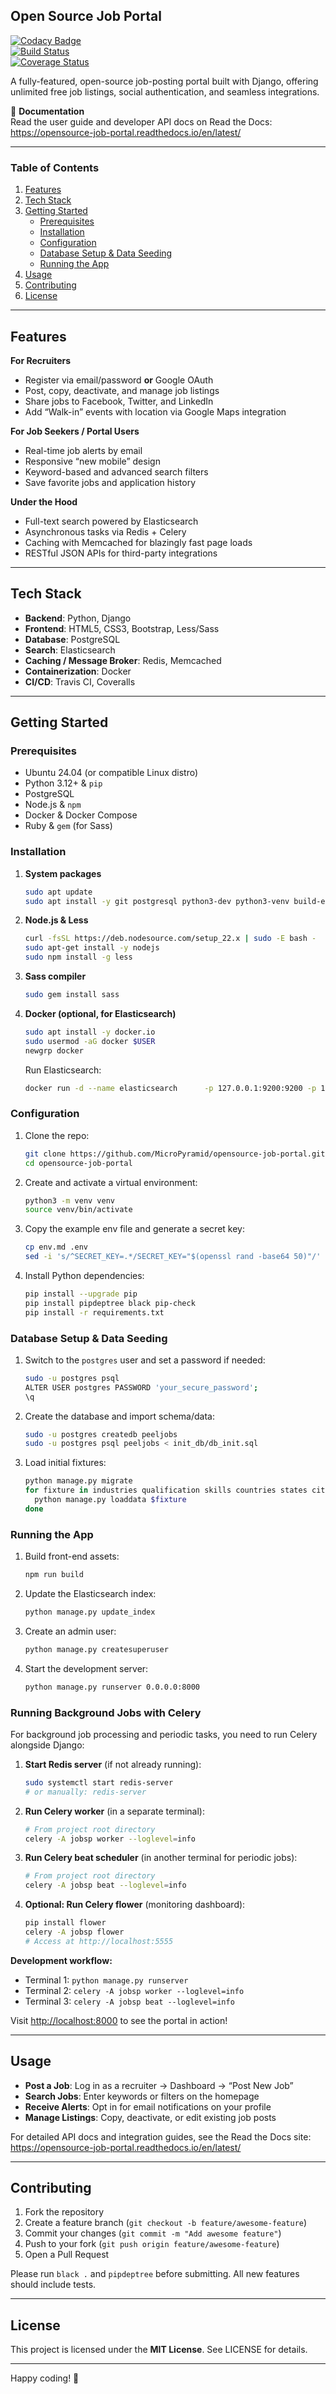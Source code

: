 ## Open Source Job Portal

[![Codacy Badge](https://api.codacy.com/project/badge/Grade/105a3bf03bec4cfbac70d7c30e574bea)](https://www.codacy.com/manual/ashwin/opensource-job-portal?utm_source=github.com&utm_medium=referral&utm_content=MicroPyramid/opensource-job-portal&utm_campaign=Badge_Grade)  
[![Build Status](https://travis-ci.org/MicroPyramid/opensource-job-portal.svg?branch=master)](https://travis-ci.org/MicroPyramid/opensource-job-portal)  
[![Coverage Status](https://coveralls.io/repos/github/MicroPyramid/opensource-job-portal/badge.svg?branch=master)](https://coveralls.io/github/MicroPyramid/opensource-job-portal?branch=master)

A fully-featured, open-source job-posting portal built with Django, offering unlimited free job listings, social authentication, and seamless integrations.

🔗 **Documentation**  
Read the user guide and developer API docs on Read the Docs:  
https://opensource-job-portal.readthedocs.io/en/latest/

---

### Table of Contents

1. [Features](#features)  
2. [Tech Stack](#tech-stack)  
3. [Getting Started](#getting-started)  
   - [Prerequisites](#prerequisites)  
   - [Installation](#installation)  
   - [Configuration](#configuration)  
   - [Database Setup & Data Seeding](#database-setup--data-seeding)  
   - [Running the App](#running-the-app)  
4. [Usage](#usage)  
5. [Contributing](#contributing)  
6. [License](#license)  

---

## Features

**For Recruiters**  
- Register via email/password **or** Google OAuth  
- Post, copy, deactivate, and manage job listings  
- Share jobs to Facebook, Twitter, and LinkedIn  
- Add “Walk-in” events with location via Google Maps integration  

**For Job Seekers / Portal Users**  
- Real-time job alerts by email  
- Responsive “new mobile” design  
- Keyword-based and advanced search filters  
- Save favorite jobs and application history  

**Under the Hood**  
- Full-text search powered by Elasticsearch  
- Asynchronous tasks via Redis + Celery  
- Caching with Memcached for blazingly fast page loads  
- RESTful JSON APIs for third-party integrations  

---

## Tech Stack

- **Backend**: Python, Django  
- **Frontend**: HTML5, CSS3, Bootstrap, Less/Sass  
- **Database**: PostgreSQL  
- **Search**: Elasticsearch  
- **Caching / Message Broker**: Redis, Memcached  
- **Containerization**: Docker  
- **CI/CD**: Travis CI, Coveralls  

---

## Getting Started

### Prerequisites

- Ubuntu 24.04 (or compatible Linux distro)  
- Python 3.12+ & `pip`  
- PostgreSQL  
- Node.js & `npm`  
- Docker & Docker Compose  
- Ruby & `gem` (for Sass)  

### Installation

1. **System packages**  
   ```bash
   sudo apt update
   sudo apt install -y git postgresql python3-dev python3-venv build-essential redis-server memcached ruby-full libjpeg-dev zlib1g-dev
   ```
2. **Node.js & Less**  
   ```bash
   curl -fsSL https://deb.nodesource.com/setup_22.x | sudo -E bash -
   sudo apt-get install -y nodejs
   sudo npm install -g less
   ```
3. **Sass compiler**  
   ```bash
   sudo gem install sass
   ```
4. **Docker (optional, for Elasticsearch)**  
   ```bash
   sudo apt install -y docker.io
   sudo usermod -aG docker $USER
   newgrp docker
   ```
   Run Elasticsearch:
   ```bash
   docker run -d --name elasticsearch      -p 127.0.0.1:9200:9200 -p 127.0.0.1:9300:9300      -e "discovery.type=single-node"      docker.elastic.co/elasticsearch/elasticsearch:7.17.6
   ```

### Configuration

1. Clone the repo:  
   ```bash
   git clone https://github.com/MicroPyramid/opensource-job-portal.git
   cd opensource-job-portal
   ```
2. Create and activate a virtual environment:  
   ```bash
   python3 -m venv venv
   source venv/bin/activate
   ```
3. Copy the example env file and generate a secret key:  
   ```bash
   cp env.md .env
   sed -i 's/^SECRET_KEY=.*/SECRET_KEY="$(openssl rand -base64 50)"/' .env
   ```
4. Install Python dependencies:  
   ```bash
   pip install --upgrade pip
   pip install pipdeptree black pip-check
   pip install -r requirements.txt
   ```

### Database Setup & Data Seeding

1. Switch to the `postgres` user and set a password if needed:  
   ```bash
   sudo -u postgres psql
   ALTER USER postgres PASSWORD 'your_secure_password';
   \q
   ```
2. Create the database and import schema/data:  
   ```bash
   sudo -u postgres createdb peeljobs
   sudo -u postgres psql peeljobs < init_db/db_init.sql
   ```
3. Load initial fixtures:  
   ```bash
   python manage.py migrate
   for fixture in industries qualification skills countries states cities; do
     python manage.py loaddata $fixture
   done
   ```

### Running the App

1. Build front-end assets:  
   ```bash
   npm run build
   ```
2. Update the Elasticsearch index:  
   ```bash
   python manage.py update_index
   ```
3. Create an admin user:  
   ```bash
   python manage.py createsuperuser
   ```
4. Start the development server:  
   ```bash
   python manage.py runserver 0.0.0.0:8000
   ```

### Running Background Jobs with Celery

For background job processing and periodic tasks, you need to run Celery alongside Django:

1. **Start Redis server** (if not already running):  
   ```bash
   sudo systemctl start redis-server
   # or manually: redis-server
   ```

2. **Run Celery worker** (in a separate terminal):  
   ```bash
   # From project root directory
   celery -A jobsp worker --loglevel=info
   ```

3. **Run Celery beat scheduler** (in another terminal for periodic jobs):  
   ```bash
   # From project root directory  
   celery -A jobsp beat --loglevel=info
   ```

4. **Optional: Run Celery flower** (monitoring dashboard):  
   ```bash
   pip install flower
   celery -A jobsp flower
   # Access at http://localhost:5555
   ```

**Development workflow:**
- Terminal 1: `python manage.py runserver`
- Terminal 2: `celery -A jobsp worker --loglevel=info`  
- Terminal 3: `celery -A jobsp beat --loglevel=info`

Visit <http://localhost:8000> to see the portal in action!

---

## Usage

- **Post a Job**: Log in as a recruiter → Dashboard → “Post New Job”  
- **Search Jobs**: Enter keywords or filters on the homepage  
- **Receive Alerts**: Opt in for email notifications on your profile  
- **Manage Listings**: Copy, deactivate, or edit existing job posts  

For detailed API docs and integration guides, see the Read the Docs site:  
https://opensource-job-portal.readthedocs.io/en/latest/

---

## Contributing

1. Fork the repository  
2. Create a feature branch (`git checkout -b feature/awesome-feature`)  
3. Commit your changes (`git commit -m "Add awesome feature"`)  
4. Push to your fork (`git push origin feature/awesome-feature`)  
5. Open a Pull Request  

Please run `black .` and `pipdeptree` before submitting. All new features should include tests.

---

## License

This project is licensed under the **MIT License**. See LICENSE for details.

---

Happy coding! 🚀
